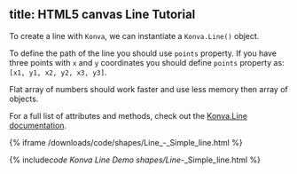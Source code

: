 ## title: HTML5 canvas Line Tutorial

To create a line with `Konva`, we can instantiate a `Konva.Line()` object.

To define the path of the line you should use `points` property. If you have three points with `x` and `y` coordinates you should define `points` property as: `[x1, y1, x2, y2, x3, y3]`.

Flat array of numbers should work faster and use less memory then array of objects.

For a full list of attributes and methods, check out the [Konva.Line documentation](https://konvajs.github.io/api/Konva.Line.html).

{% iframe /downloads/code/shapes/Line\_-_Simple_line.html %}

{% include*code Konva Line Demo shapes/Line*-\_Simple_line.html %}
